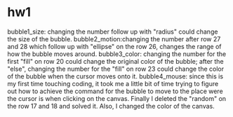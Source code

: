 # hw1
bubble1_size: changing the number follow up with "radius" could change the size of the bubble.
bubble2_motion:changing the number after row 27 and 28 which follow up with "ellipse" on the row 26, changes the range of how the bubble moves around.
bubble3_color: changing the number for the first "fill" on row 20 could change the original color of the bubble; after the "else", changing the number for the "fill" on row 23 could change the color of the bubble when the cursor moves onto it.
bubble4_mouse: since this is my first time touching coding, it took me a little bit of time trying to figure out how to achieve the command for the bubble to move to the place were the cursor is when clicking on the canvas. Finally I deleted the "random" on the row 17 and 18 and solved it. Also, I changed the color of the canvas.
